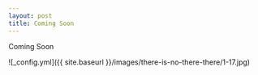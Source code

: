 ```yaml
---
layout: post
title: Coming Soon
---
```


Coming Soon

![_config.yml]({{ site.baseurl }}/images/there-is-no-there-there/1-17.jpg)